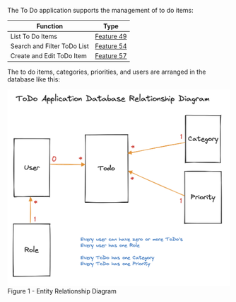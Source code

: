 The To Do application supports the management of to do items:

| Function                  | Type         |
|---------------------------|--------------|
List To Do Items            | [Feature 49](../_workitems/edit/49/)
Search and Filter ToDo List | [Feature 54](../_workitems/edit/54/)
Create and Edit ToDo Item   | [Feature 57](../_workitems/edit/57/)


The to do items, categories, priorities, and users are arranged in the database like this:

![entity-relationship-diagram](/.attachments/entity-relationship-diagram.png)
Figure 1 - Entity Relationship Diagram
